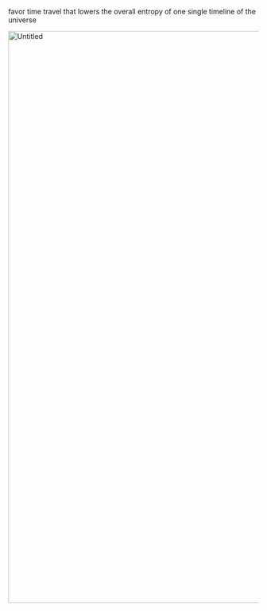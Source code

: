 
favor time travel that lowers the overall entropy of one single timeline of the universe

<img width="1152" alt="Untitled" src="https://github.com/ewdlop/OneBook/assets/25368970/33b82ea8-dc65-4579-a8ff-0dc263ebfe17">
